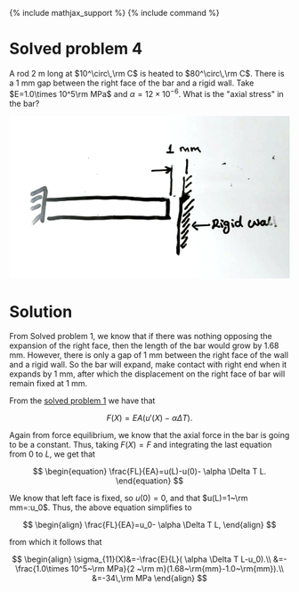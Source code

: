 {% include mathjax_support %}
{% include command %}

# Solved problem 4


A rod 2 m long at $10^\circ\,\rm C$ is heated to $80^\circ\,\rm C$. There is a 1 mm gap between the right face of the bar and a rigid wall. Take $E=1.0\times 10^5\rm MPa$ and $\alpha=12 \times 10^{-6}$. What is the "axial stress" in the bar?



![](2021-09-28-19-29-15.png)

# Solution

From Solved problem 1, we know that if there was nothing opposing the expansion of the right face, then the length of the bar would grow by 1.68 mm. However, there is only a gap of  1 mm between the right face of the wall and a rigid wall. So the bar will expand, make contact with right end when it expands by 1 mm, after which the displacement on the right face of bar will remain fixed at 1 mm. 

From the  [solved  problem 1](./ThermalStressesSP1.md) we have that 


$$
\begin{equation}
F(X)=EA(u'(X)-\alpha \Delta T).
\end{equation}
$$

Again from force equilibrium, we know that the axial force in the bar is going to be a constant. Thus, taking $F(X)=F$ and integrating the last equation from $0$ to $L$, we get that

$$
\begin{equation}
\frac{FL}{EA}=u(L)-u(0)- \alpha \Delta T L.
\end{equation}
$$

We know that left face is fixed, so $u(0)=0$, and that $u(L)=1~\rm mm=:u_0$. Thus, the above equation simplifies to


$$
\begin{align}
\frac{FL}{EA}=u_0- \alpha \Delta T L,
\end{align}
$$


from which it follows that 

$$
\begin{align}
\sigma_{11}(X)&=-\frac{E}{L}( \alpha \Delta T L-u_0).\\
&=-\frac{1.0\times 10^5~\rm MPa}{2 ~\rm m}(1.68~\rm{mm}-1.0~\rm{mm}).\\
&=-34\,\rm MPa
\end{align}
$$
